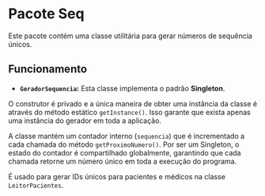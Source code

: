 # Pacote Seq

Este pacote contém uma classe utilitária para gerar números de sequência únicos.

## Funcionamento

- **`GeradorSequencia`:** Esta classe implementa o padrão **Singleton**.

O construtor é privado e a única maneira de obter uma instância da classe é através do método estático `getInstance()`. Isso garante que exista apenas uma instância do gerador em toda a aplicação.

A classe mantém um contador interno (`sequencia`) que é incrementado a cada chamada do método `getProximoNumero()`. Por ser um Singleton, o estado do contador é compartilhado globalmente, garantindo que cada chamada retorne um número único em toda a execução do programa.

É usado para gerar IDs únicos para pacientes e médicos na classe `LeitorPacientes`.
